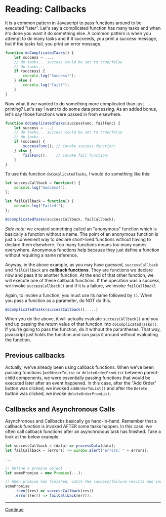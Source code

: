 # Reading: Callbacks

It is a common pattern in Javascript to pass functions around to be executed "later". Let's say a complicated function has many tasks and when it's done you want it do something else. A common pattern is when you attempt to do many tasks and if it succeeds, you print a success message, but if the tasks fail, you print an error message.

```javascript
function doComplicatedTasks() {
    let success = ...;
    // do tasks... success could be set to true/false
    // do tasks...
    if (success) {
        console.log("Success!");
    } else {
        console.log("Fail!");
    }
}
```

Now what if we wanted to do something more complicated than just printing? Let's say I want to do some data processing. As an added bonus, let's say those functions were passed in from elsewhere.

```javascript
function doComplicatedTasks(successFunc, failFunc) {
    let success = ...;
    // do tasks... success could be set to true/false
    // do tasks...
    if (success) {
        successFunc(); // invoke success function!
    } else {
        failFunc();    // invoke fail function!
    }
}
```

To use this function `doComplicatedTasks`, I would do something like this:

```javascript
let successCallback = function() {
    console.log("Success!");
};

let failCallback = function() {
    console.log("Failed!");
};

doComplicatedTasks(successCallback, failCallback);
```

*Side note:* we created something called an "anonymous" function which is basically a function without a name. The point of an anonymous function is just a convenient way to declare short-lived functions without having to declare them elsewhere. Too many functions means too many names everywhere. Anonymous functions help because they just define a function without requiring a name reference.

Anyway, in the above example, as you may have guessed, `successCallback` and `failCallback` are **callback functions**. They are functions we declare now and pass it to another function. At the end of that other function, we will execute one of these callback functions. If the operation was a success, we invoke `successCallback()` and if it is a failure, we invoke `failCallback`!.

Again, to invoke a function, you must use its name followed by `()`. When you pass a function as a parameter, do NOT do this.

```javascript
doComplicatedTasks(successCallback(), ...)
```

When you do the above, it will actually evaluate `successCallback()` and you end up passing the return value of that function into `doComplicatedTasks()`. If you're going to pass the function, do it without the parantheses. That way, javascript just holds the function and can pass it around without evaluating the function.

## Previous callbacks

Actually, we've already been using callback functions. When we've been passing functions (`addOrderToList` or `deleteOrderFromList` between parent-child components, we were essentially passing functions that would be executed later after an event happened. In this case, after the "Add Order" button was clicked, we invoked `addOrderToList()` and after the `Delete` button was clicked, we invoke `deleteOrderFromList`.

## Callbacks and Asynchronous Calls

Asynchronous and Callbacks basically go hand-in-hand. Remember that a callback function is invoked AFTER some tasks happen. In this case, we often call callback functions after an asynchronous task has finished. Take a look at the below example.

```javascript
let successCallback = (data) => processData(data);
let failCallback = (errors) => window.alert("errors: " + errors);

...

// Define a promise object
let somePromise = new Promise(...);

// When promise has finished, catch the success/failure results and invoke appropriate callback function.
somePromise
    .then((res) => successCallback(res))
    .error((err) => failCallback(err));
```

---

[Continue](./16a_localstorage.md)